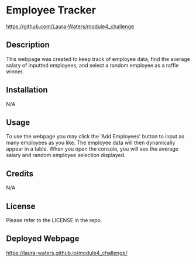 # Employee Tracker
https://github.com/Laura-Waters/module4_challenge

## Description

This webpage was created to keep track of employee data, find the average salary of inputted employees, and select a random employee as a raffle winner.  

## Installation

N/A

## Usage

To use the webpage you may click the 'Add Employees' button to input as many employees as you like. The employee data will then dynamically appear in a table. When you open the console, you will see the average salary and random employee selection displayed. 

## Credits

N/A 

## License

Please refer to the LICENSE in the repo.

## Deployed Webpage

https://laura-waters.github.io/module4_challenge/

